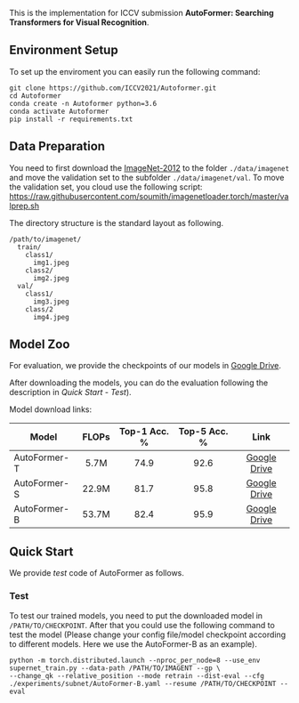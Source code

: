 This is the implementation for ICCV submission **AutoFormer: Searching Transformers for Visual Recognition**.


## Environment Setup

To set up the enviroment you can easily run the following command:
```buildoutcfg
git clone https://github.com/ICCV2021/Autoformer.git
cd Autoformer
conda create -n Autoformer python=3.6
conda activate Autoformer
pip install -r requirements.txt
```

## Data Preparation 
You need to first download the [ImageNet-2012](http://www.image-net.org/) to the folder `./data/imagenet` and move the validation set to the subfolder `./data/imagenet/val`. To move the validation set, you cloud use the following script: <https://raw.githubusercontent.com/soumith/imagenetloader.torch/master/valprep.sh>

The directory structure is the standard layout as following.
```
/path/to/imagenet/
  train/
    class1/
      img1.jpeg
    class2/
      img2.jpeg
  val/
    class1/
      img3.jpeg
    class/2
      img4.jpeg
```


## Model Zoo
For evaluation, we provide the checkpoints of our models in [Google Drive](https://drive.google.com/drive/folders/17IHphEweUslPYgQ5CLAHyx6xnkuvAjqQ?usp=sharing).

After downloading the models, you can do the evaluation following the description in *Quick Start - Test*).

Model download links:

Model | FLOPs | Top-1 Acc. % | Top-5 Acc. % | Link 
--- |:---:|:---:|:---:|:---:
AutoFormer-T | 5.7M | 74.9 | 92.6 | [Google Drive](https://drive.google.com/file/d/1uRCW3doQHgn2H-LjyalYEZ4CvmnQtr6Q/view?usp=sharing) 
AutoFormer-S | 22.9M | 81.7 | 95.8 | [Google Drive](https://drive.google.com/file/d/1ldgVpN0ESksgctybuu3pHmdBcs7lByLf/view?usp=sharing) 
AutoFormer-B | 53.7M | 82.4 | 95.9 | [Google Drive](https://drive.google.com/file/d/1l2jiP3j9rc4O9rHi5RhyKk3l3X8pM-g6/view?usp=sharing)

## Quick Start
We provide *test* code of AutoFormer as follows.


### Test
To test our trained models, you need to put the downloaded model in `/PATH/TO/CHECKPOINT`. After that you could use the following command to test the model (Please change your config file/model checkpoint according to different models. Here we use the AutoFormer-B as an example).
```buildoutcfg
python -m torch.distributed.launch --nproc_per_node=8 --use_env supernet_train.py --data-path /PATH/TO/IMAGENT --gp \
--change_qk --relative_position --mode retrain --dist-eval --cfg ./experiments/subnet/AutoFormer-B.yaml --resume /PATH/TO/CHECKPOINT --eval 
```



